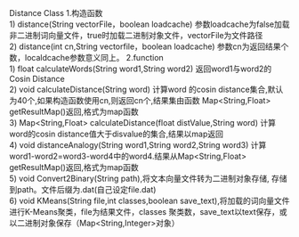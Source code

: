 Distance Class
1.构造函数   
    1) distance(String vectorFile，boolean loadcache)  参数loadcache为false加载非二进制词向量文件，true时加载二进制对象文件，vectorFile为文件路径   
    2) distance(int cn,String vectorfile，boolean loadcache)  参数cn为返回结果个数，localdcache参数意义同上。
2.function   
    1) float calculateWords(String word1,String word2) 返回word1与word2的Cosin Distance   
    2) void calculateDistance(String word)  计算word 的cosin  distance集合,默认为40个,如果构造函数使用cn,则返回cn个,结果集由函数 Map<String,Float> getResultMap()返回,格式为map函数   
    3) Map<String,Float> calculateDistance(float distValue,String word) 计算word的cosin distance值大于disvalue的集合,结果以map返回   
    4) void distanceAnalogy(String word1,String word2,String word3) 计算word1-word2=word3-word4中的word4.结果从Map<String,Float> getResultMap()返回,格式为map函数   
    5) void Convert2Binary(String path),将文本向量文件转为二进制对象存储, 存储到path。文件后缀为.dat(自己设定file.dat)   
    6) void KMeans(String file,int classes,boolean save_text),将加载的词向量文件进行K-Means聚类，file为结果文件，classes 聚类数，save_text以text保存，或以二进制对象保存（Map<String,Integer>对象）   
